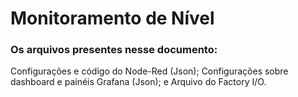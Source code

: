 # Monitoramento de Nível

### Os arquivos presentes nesse documento:
Configurações e código do Node-Red (Json);
Configurações sobre dashboard e painéis Grafana (Json);
e Arquivo do Factory I/O.
